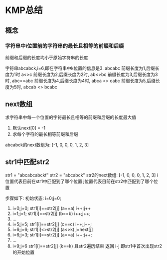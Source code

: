 # KMP总结

## 概念
### 字符串中i位置前的字符串的最长且相等的前缀和后缀
 前缀和后缀的长度均小于原始字符串的长度

字符串abcabck,i=6,即在字符串中k位置的信息是3.
abcabc
前缀长度为1,后缀长度为1时 a<>c
前缀长度为2,后缀长度为2时, ab<>bc
前缀长度为3,后缀长度为3时, abc==abc
前缀长度为4,后缀长度为4时, abca <> cabc
前缀长度为5,后缀长度为5时, abcab <> bcabc

## next数组
求字符串中每一个位置的字符最长且相等的前缀和后缀的长度最大值

1) 默认next[0] = -1
2) 求每个字符的最长相等前缀和后缀

abcabck的next数组为: [-1, 0, 0, 0, 1, 2, 3]

## str1中匹配str2
str1 = "abcabcabckf"
str2 = "abcabck"
str2的next数组: [-1, 0, 0, 0, 1, 2, 3]
i位置代表目前在str1中匹配到了哪个位置
j位置代表目前在str2中匹配到了哪个位置

步骤如下: 初始状态: i=0;j=0;
1) i=0;j=0; str1[i]==str2[j] (a==a) i++;j++
2) i=1;j=1; str1[i]==str2[j] (b==b) i++;j++;
3) ...
4) i=5;j=5; str1[i]==str2[j] (c==c) i++;j++;
5) i=6;j=6; str1[i]<>str2[j] (a<>k) j=next[j]
6) i=6;j=3; str1[i]==str2[j] (a==a) i++;j++;
7) ... 
8) i=9;j=6 str1[i]==str2[j] (k==k) 且str2遍历结束 返回 i-j 即str1中首次出现str2的开始位置




